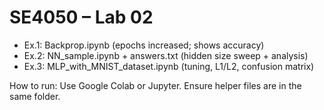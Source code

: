 # SE4050 – Lab 02
- Ex.1: Backprop.ipynb (epochs increased; shows accuracy)
- Ex.2: NN_sample.ipynb + answers.txt (hidden size sweep + analysis)
- Ex.3: MLP_with_MNIST_dataset.ipynb (tuning, L1/L2, confusion matrix)

How to run: Use Google Colab or Jupyter. Ensure helper files are in the same folder.
